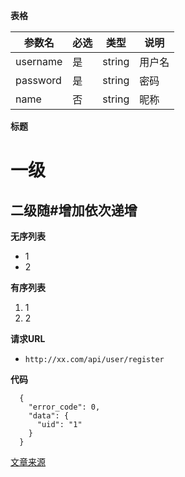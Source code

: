 
**表格**

参数名|必选|类型|说明
-|-|- |-
username |是  |string |用户名
password |是  |string | 密码
name     |否  |string | 昵称

**标题**


# 一级


## 二级随#增加依次递增


**无序列表**
- 1
- 2


**有序列表**
1. 1
2. 2



**请求URL**
- ` http://xx.com/api/user/register `


**代码**

```
  {
    "error_code": 0,
    "data": {
      "uid": "1"
    }
  }
```

[文章来源](https://www.jiyuwu.com "文章来源-机遇屋")